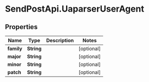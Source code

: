 # SendPostApi.UaparserUserAgent

## Properties

Name | Type | Description | Notes
------------ | ------------- | ------------- | -------------
**family** | **String** |  | [optional] 
**major** | **String** |  | [optional] 
**minor** | **String** |  | [optional] 
**patch** | **String** |  | [optional] 


